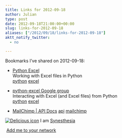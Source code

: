 ```yaml
---
title: Links for 2012-09-18
author: Julian
type: post
date: 2012-09-18T21:00:00+00:00
slug: links-for-2012-09-18 
aliases: ["/2012/09/18/links-for-2012-09-18"]
aktt_notify_twitter:
  - no

---
```

Bookmarks I&#8217;ve shared on 2012-09-18:

  * [Python Excel][1]  
    Working with Excel files in Python  
    [python][2] [excel][3] 
  * [python-excel Google group][4]  
    Interacting with Excel (and Excel files) from Python  
    [python][2] [excel][3] 
  * [MailChimp | API Docs][5] 
    [api][6] [mailchimp][7] </li> </ul> 
    
    <p class="deliciouslink">
      <a href="https://del.icio.us/synesthesia" title="See all my bookmarks on del.icio.us"><img src="https://www.synesthesia.co.uk/images/deliciousicon.jpg" alt="Delicious icon" /></a>&nbsp;I am <a href="https://del.icio.us/synesthesia" title="See all my bookmarks on del.icio.us">Synesthesia</a>
    </p>
    
    <p class="deliciouslink">
      <a href="https://del.icio.us/network?add=synesthesia" title="Add me to your del.icio.us network"><img src="https://www.synesthesia.co.uk/images/add.gif" alt="" /></a>&nbsp;<a href="https://del.icio.us/network?add=synesthesia" title="Add me to your del.icio.us network">Add me to your network</a>
    </p>

 [1]: https://www.python-excel.org/
 [2]: https://www.delicious.com/synesthesia/python
 [3]: https://www.delicious.com/synesthesia/excel
 [4]: https://groups.google.com/forum/?fromgroups#!forum/python-excel
 [5]: https://apidocs.mailchimp.com/
 [6]: https://www.delicious.com/synesthesia/api
 [7]: https://www.delicious.com/synesthesia/mailchimp